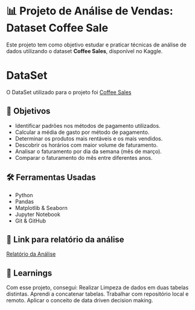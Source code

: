 #  📊 Projeto de Análise de Vendas: Dataset Coffee Sale
 

Este projeto tem como objetivo estudar e praticar técnicas de análise de dados utilizando o dataset **Coffee Sales**, disponível no Kaggle.

# DataSet
O DataSet utilizado para o projeto foi [Coffee Sales](https://www.kaggle.com/datasets/ihelon/coffee-sales/data)


## 🧠 Objetivos
- Identificar padrões nos métodos de pagamento utilizados.
- Calcular a média de gasto por método de pagamento.
- Determinar os produtos mais rentáveis e os mais vendidos.
- Descobrir os horários com maior volume de faturamento.
- Analisar o faturamento por dia da semana (mês de março).
- Comparar o faturamento do mês entre diferentes anos.


## 🛠️ Ferramentas Usadas
- Python
- Pandas
- Matplotlib & Seaborn
- Jupyter Notebook
- Git & GitHub






## 📝 Link para relatório da análise
[Relatório da Análise](https://berry-lotus-177.notion.site/An-lise-Coffee-Sales-24dd906cf5c68028aa46f760cad45a92?pvs=73)

## 📌 Learnings
Com esse projeto, consegui:
 Realizar Limpeza de dados em duas tabelas distintas.
 Aprendi a concatenar tabelas.
 Trabalhar com repositório local e remoto.
 Aplicar o conceito de data driven decision making. 
 




